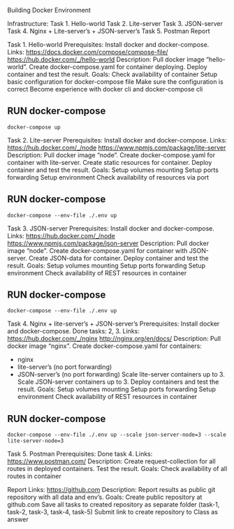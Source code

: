 Building Docker Environment

Infrastructure:
Task 1. Hello-world
Task 2. Lite-server
Task 3. JSON-server
Task 4. Nginx + Lite-server’s + JSON-server’s
Task 5. Postman
Report

Task 1. Hello-world
Prerequisites:
Install docker and docker-compose.
Links:
https://docs.docker.com/compose/compose-file/
https://hub.docker.com/_/hello-world
Description:
Pull docker image “hello-world”.
Create docker-compose.yaml for container deploying.
Deploy container and test the result.
Goals:
Check availability of container
Setup basic configuration for docker-compose file
Make sure the configuration is correct
Become experience with docker cli and docker-compose cli

## RUN docker-compose
```docker-compose up```

Task 2. Lite-server
Prerequisites:
Install docker and docker-compose.
Links:
https://hub.docker.com/_/node
https://www.npmjs.com/package/lite-server
Description:
Pull docker image “node”.
Create docker-compose.yaml for container with lite-server.
Create static resources for container.
Deploy container and test the result.
Goals:
Setup volumes mounting
Setup ports forwarding
Setup environment
Check availability of resources via port

## RUN docker-compose
```docker-compose --env-file ./.env up```

Task 3. JSON-server
Prerequisites:
Install docker and docker-compose.
Links:
https://hub.docker.com/_/node
https://www.npmjs.com/package/json-server
Description:
Pull docker image “node”.
Create docker-compose.yaml for container with JSON-server.
Create JSON-data for container.
Deploy container and test the result.
Goals:
Setup volumes mounting
Setup ports forwarding
Setup environment
Check availability of REST resources in container

## RUN docker-compose
```docker-compose --env-file ./.env up```

Task 4. Nginx + lite-server’s + JSON-server’s
Prerequisites:
Install docker and docker-compose.
Done tasks: 2, 3.
Links:
https://hub.docker.com/_/nginx
http://nginx.org/en/docs/
Description:
Pull docker image “nginx”.
Create docker-compose.yaml for containers:
- nginx
- lite-server’s (no port forwarding)
- JSON-server’s (no port forwarding)
Scale lite-server containers up to 3.
Scale JSON-server containers up to 3.
Deploy containers and test the result.
Goals:
Setup volumes mounting
Setup ports forwarding
Setup environment
Check availability of REST resources in container

## RUN docker-compose
```docker-compose --env-file ./.env up --scale json-server-node=3 --scale lite-server-node=3```

Task 5. Postman
Prerequisites:
Done task 4.
Links:
https://www.postman.com/
Description:
Create request-collection for all routes in deployed containers.
Test the result.
Goals:
Check availability of all routes in container
 
Report
Links:
https://github.com
Description:
Report results as public git repository with all data and env’s.
Goals:
Create public repository at github.com
Save all tasks to created repository as separate folder (task-1, task-2, task-3, task-4, task-5)
Submit link to create repository to Class as answer
 
 
 
